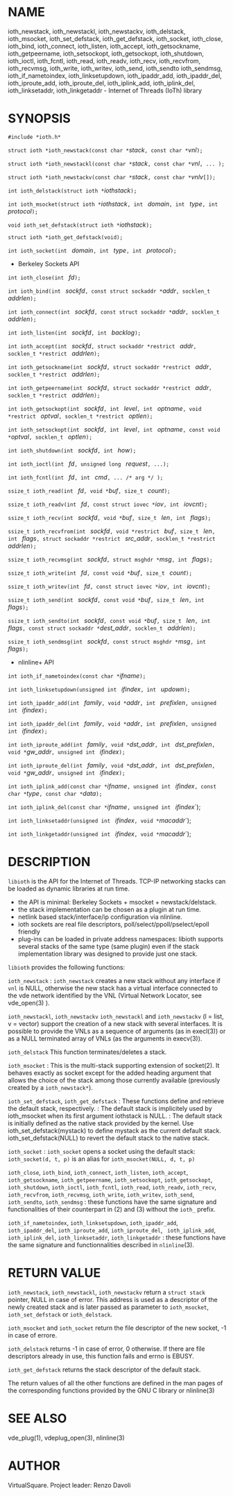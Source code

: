 <!--
.\" Copyright (C) 2022 VirtualSquare. Project Leader: Renzo Davoli
.\"
.\" This is free documentation; you can redistribute it and/or
.\" modify it under the terms of the GNU General Public License,
.\" as published by the Free Software Foundation, either version 2
.\" of the License, or (at your option) any later version.
.\"
.\" The GNU General Public License's references to "object code"
.\" and "executables" are to be interpreted as the output of any
.\" document formatting or typesetting system, including
.\" intermediate and printed output.
.\"
.\" This manual is distributed in the hope that it will be useful,
.\" but WITHOUT ANY WARRANTY; without even the implied warranty of
.\" MERCHANTABILITY or FITNESS FOR A PARTICULAR PURPOSE.  See the
.\" GNU General Public License for more details.
.\"
.\" You should have received a copy of the GNU General Public
.\" License along with this manual; if not, write to the Free
.\" Software Foundation, Inc., 51 Franklin St, Fifth Floor, Boston,
.\" MA 02110-1301 USA.
.\"
-->

# NAME

ioth_newstack, ioth_newstackl, ioth_newstackv, ioth_delstack, ioth_msocket,
ioth_set_defstack, ioth_get_defstack, ioth_socket,
ioth_close, ioth_bind, ioth_connect, ioth_listen, ioth_accept, 
ioth_getsockname, ioth_getpeername, ioth_setsockopt, ioth_getsockopt,
ioth_shutdown, ioth_ioctl, ioth_fcntl,
ioth_read, ioth_readv, ioth_recv, ioth_recvfrom, ioth_recvmsg,
ioth_write, ioth_writev, ioth_send, ioth_sendto ioth_sendmsg,
ioth_if_nametoindex, ioth_linksetupdown, ioth_ipaddr_add,
ioth_ipaddr_del, ioth_iproute_add, ioth_iproute_del,
ioth_iplink_add, ioth_iplink_del, ioth_linksetaddr, ioth_linkgetaddr -
Internet of Threads (IoTh) library

# SYNOPSIS
`#include *ioth.h*`

`struct ioth *ioth_newstack(const char *`_stack_`, const char *`_vnl_`);`

`struct ioth *ioth_newstackl(const char *`_stack_`, const char *`_vnl_`, ... );`

`struct ioth *ioth_newstackv(const char *`_stack_`, const char *`_vnlv_`[]);`

`int ioth_delstack(struct ioth *`_iothstack_`);`

`int ioth_msocket(struct ioth *`_iothstack_`, int ` _domain_`, int ` _type_`, int ` _protocol_`);`

`void ioth_set_defstack(struct ioth *`_iothstack_`);`

`struct ioth *ioth_get_defstack(void);`

`int ioth_socket(int ` _domain_`, int ` _type_`, int ` _protocol_`);`

+ Berkeley Sockets API

`int ioth_close(int ` _fd_`);`

`int ioth_bind(int ` _sockfd_`, const struct sockaddr *`_addr_`, socklen_t ` _addrlen_`);`

`int ioth_connect(int ` _sockfd_`, const struct sockaddr *`_addr_`, socklen_t ` _addrlen_`);`

`int ioth_listen(int ` _sockfd_`, int ` _backlog_`);`

`int ioth_accept(int ` _sockfd_`, struct sockaddr *restrict ` _addr_`, socklen_t *restrict ` _addrlen_`);`

`int ioth_getsockname(int ` _sockfd_`, struct sockaddr *restrict ` _addr_`, socklen_t *restrict ` _addrlen_`);`

`int ioth_getpeername(int ` _sockfd_`, struct sockaddr *restrict ` _addr_`, socklen_t *restrict ` _addrlen_`);`

`int ioth_getsockopt(int ` _sockfd_`, int ` _level_`, int ` _optname_`, void *restrict ` _optval_`, socklen_t *restrict ` _optlen_`);`

`int ioth_setsockopt(int ` _sockfd_`, int ` _level_`, int ` _optname_`, const void *`_optval_`, socklen_t ` _optlen_`);`

`int ioth_shutdown(int ` _sockfd_`, int ` _how_`);`

`int ioth_ioctl(int ` _fd_`, unsigned long ` _request_`, ...);`

`int ioth_fcntl(int ` _fd_`, int ` _cmd_`, ... /* arg */ );`

`ssize_t ioth_read(int ` _fd_`, void *`_buf_`, size_t ` _count_`);`

`ssize_t ioth_readv(int ` _fd_`, const struct iovec *`_iov_`, int ` _iovcnt_`);`

`ssize_t ioth_recv(int ` _sockfd_`, void *`_buf_`, size_t ` _len_`, int ` _flags_`);`

`ssize_t ioth_recvfrom(int ` _sockfd_`, void *restrict ` _buf_`, size_t ` _len_`, int ` _flags_`, struct sockaddr *restrict ` _src_addr_`, socklen_t *restrict ` _addrlen_`);`

`ssize_t ioth_recvmsg(int ` _sockfd_`, struct msghdr *`_msg_`, int ` _flags_`);`

`ssize_t ioth_write(int ` _fd_`, const void *`_buf_`, size_t ` _count_`);`

`ssize_t ioth_writev(int ` _fd_`, const struct iovec *`_iov_`, int ` _iovcnt_`);`

`ssize_t ioth_send(int ` _sockfd_`, const void *`_buf_`, size_t ` _len_`, int ` _flags_`);`

`ssize_t ioth_sendto(int ` _sockfd_`, const void *`_buf_`, size_t ` _len_`, int ` _flags_`, const struct sockaddr *`_dest_addr_`, socklen_t ` _addrlen_`);`

`ssize_t ioth_sendmsg(int ` _sockfd_`, const struct msghdr *`_msg_`, int ` _flags_`);`

+ nlinline+ API

`int ioth_if_nametoindex(const char *`_ifname_`);`

`int ioth_linksetupdown(unsigned int ` _ifindex_`, int ` _updown_`);`

`int ioth_ipaddr_add(int ` _family_`, void *`_addr_`, int ` _prefixlen_`, unsigned int ` _ifindex_`);`

`int ioth_ipaddr_del(int ` _family_`, void *`_addr_`, int ` _prefixlen_`, unsigned int ` _ifindex_`);`

`int ioth_iproute_add(int ` _family_`, void *`_dst_addr_`, int ` _dst_prefixlen_`, void *`_gw_addr_`, unsigned int ` _ifindex_`);`

`int ioth_iproute_del(int ` _family_`, void *`_dst_addr_`, int ` _dst_prefixlen_`, void *`_gw_addr_`, unsigned int ` _ifindex_`);`

`int ioth_iplink_add(const char *`_ifname_`, unsigned int ` _ifindex_`, const char *`_type_`, const char *`_data_`);`

`int ioth_iplink_del(const char *`_ifname_`, unsigned int ` _ifindex_`);

`int ioth_linksetaddr(unsigned int ` _ifindex_`, void *`_macaddr_`);

`int ioth_linkgetaddr(unsigned int ` _ifindex_`, void *`_macaddr_`);

# DESCRIPTION

`libioth` is the API for the Internet of Threads. TCP-IP networking stacks
can be loaded as dynamic libraries at run time.

* the API is minimal: Berkeley Sockets + msocket + newstack/delstack.
* the stack implementation can be chosen as a plugin at run time.
* netlink based stack/interface/ip configuration via nlinline.
* ioth sockets are real file descriptors, poll/select/ppoll/pselect/epoll friendly
* plug-ins can be loaded in private address namespaces: libioth supports several stacks of the same type (same plugin) even if the stack implementation library was designed to provide just one stack.

`libioth` provides the following functions:

  `ioth_newstack`
: `ioth_newstack` creates a new stack without any interface if `vnl` is NULL, otherwise the new stack has a virtual interface connected to the vde network identified by the VNL (Virtual Network Locator, see vde_open(3) ).

  `ioth_newstackl`, `ioth_newstackv`
  `ioth_newstackl` and `ioth_newstackv` (l = list, v = vector) support the creation of a new stack with several interfaces. It is possible to provide the VNLs as a sequence of arguments (as in execl(3)) or as a NULL terminated array of VNLs (as the arguments in execv(3)).

  `ioth_delstack`
  This function terminates/deletes a stack. 

  `ioth_msocket`
: This is the multi-stack supporting extension of socket(2). It behaves exactly as socket except for the added heading argument that allows the choice of the stack among those currently available (previously created by a `ioth_newstack*`).

  `ioth_set_defstack`, `ioth_get_defstack`
: These functions define and retrieve the default stack, respectively.
: The default stack is implicitely used by ioth_msocket when its first argument iothstack is NULL.
: The default stack is initially defined as the native stack provided by the kernel. Use ioth_set_defstack(mystack) to define mystack as the current default stack. ioth_set_defstack(NULL) to revert the default stack to the native stack.

  `ioth_socket`
: `ioth_socket` opens a socket using the default stack: `ioth_socket(d, t, p)` is an alias for `ioth_msocket(NULL, d, t, p)`

  `ioth_close`, `ioth_bind`, `ioth_connect`, `ioth_listen`, `ioth_accept`, `ioth_getsockname`, `ioth_getpeername`, `ioth_setsockopt`, `ioth_getsockopt`, `ioth_shutdown`, `ioth_ioctl`, `ioth_fcntl`, `ioth_read`, `ioth_readv`, `ioth_recv`, `ioth_recvfrom`, `ioth_recvmsg`, `ioth_write`, `ioth_writev`, `ioth_send`, `ioth_sendto`, `ioth_sendmsg`
: these functions have the same signature and functionalities of their counterpart in (2) and (3) without the `ioth_` prefix.

  `ioth_if_nametoindex`, `ioth_linksetupdown`, `ioth_ipaddr_add`, ` ioth_ipaddr_del`, `ioth_iproute_add`, `ioth_iproute_del`, ` ioth_iplink_add`, `ioth_iplink_del`, `ioth_linksetaddr`, `ioth_linkgetaddr`
: these functions have the same signature and functionnalities described in `nlinline`(3).

# RETURN VALUE

`ioth_newstack`, `ioth_newstackl`, `ioth_newstackv` return a `struct stack` pointer, NULL in case of
error. This address is used as a descriptor of the newly created stack
and is later passed as parameter to `ioth_msocket`, `ioth_set_defstack` or `ioth_delstack`.

`ioth_msocket` and `ioth_socket` return the file descriptor of the new socket, -1 in case of errore.

`ioth_delstack` returns -1 in case of error, 0 otherwise. If there are file descriptors already in use, this function fails and errno is EBUSY.

`ioth_get_defstack` returns the stack descriptor of the default stack.

The return values of all the other functions are defined in the man pages of the 
corresponding functions provided by the GNU C library or nlinline(3)

# SEE ALSO

vde_plug(1), vdeplug_open(3), nlinline(3)

# AUTHOR

VirtualSquare. Project leader: Renzo Davoli
